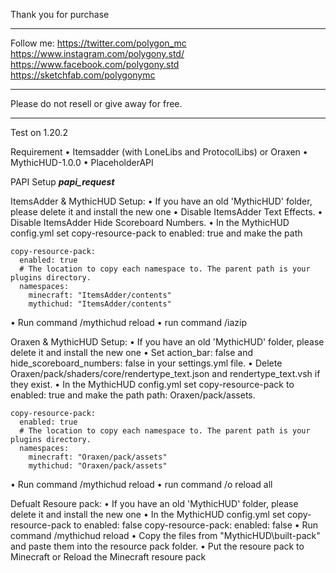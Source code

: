 Thank you for purchase
_______________________________________

Follow me:
https://twitter.com/polygon_mc
https://www.instagram.com/polygony.std/
https://www.facebook.com/polygony.std
https://sketchfab.com/polygonymc

_______________________________________

Please do not resell or give away for free.
_______________________________________

Test on 1.20.2

Requirement
  • Itemsadder (with LoneLibs and ProtocolLibs) or Oraxen
  • MythicHUD-1.0.0
  • PlaceholderAPI



PAPI Setup
***papi_request***

ItemsAdder & MythicHUD Setup:
  • If you have an old 'MythicHUD' folder, please delete it and install the new one
  • Disable ItemsAdder Text Effects.
  • Disable ItemsAdder Hide Scoreboard Numbers.
  • In the MythicHUD config.yml set copy-resource-pack to enabled: true and make the path

    copy-resource-pack:
      enabled: true
      # The location to copy each namespace to. The parent path is your plugins directory.
      namespaces:
        minecraft: "ItemsAdder/contents"
        mythichud: "ItemsAdder/contents"
  • Run command /mythichud reload
  • run command /iazip

Oraxen & MythicHUD Setup:
  • If you have an old 'MythicHUD' folder, please delete it and install the new one
  • Set action_bar: false and hide_scoreboard_numbers: false in your settings.yml file.
  • Delete Oraxen/pack/shaders/core/rendertype_text.json and rendertype_text.vsh if they exist.
  • In the MythicHUD config.yml set copy-resource-pack to enabled: true and make the path path: Oraxen/pack/assets.

    copy-resource-pack:
      enabled: true
      # The location to copy each namespace to. The parent path is your plugins directory.
      namespaces:
        minecraft: "Oraxen/pack/assets"
        mythichud: "Oraxen/pack/assets"
	
  • Run command /mythichud reload
  • run command /o reload all

Defualt Resoure pack:
  • If you have an old 'MythicHUD' folder, please delete it and install the new one
  • In the MythicHUD config.yml set copy-resource-pack to enabled: false
    copy-resource-pack:
      enabled: false
  • Run command /mythichud reload
  • Copy the files from "MythicHUD\built-pack" and paste them into the resource pack folder.
  • Put the resoure pack to Minecraft or Reload the Minecraft resoure pack
